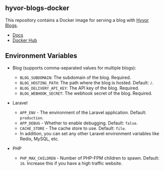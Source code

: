 ## hyvor-blogs-docker

This repository contains a Docker image for serving a blog with [Hyvor Blogs](https://blogs.hyvor.com).

-   [Docs](https://blogs.hyvor.com/docs/subdirectory)
-   [Docker Hub](https://hub.docker.com/r/hyvor/hyvor-blogs)

## Environment Variables

-   Blog (supports comma-separated values for multiple blogs):

    -   `BLOG_SUBDOMAIN`: The subdomain of the blog. Required.
    -   `BLOG_HOSTING_PATH`: The path where the blog is hosted. Default: `/`.
    -   `BLOG_DELIVERY_API_KEY`: The API key of the blog. Required.
    -   `BLOG_WEBHOOK_SECRET`: The webhook secret of the blog. Required.

-   Laravel

    -   `APP_ENV` - The environment of the Laravel application. Default: `production`.
    -   `APP_DEBUG` - Whether to enable debugging. Default: `false`.
    -   `CACHE_STORE` - The cache store to use. Default: `file`.
    -   In addition, you can set any other Laravel environment variables like Redis, MySQL, etc.

-   PHP
    -   `PHP_MAX_CHILDREN` - Number of PHP-FPM children to spawn. Default: `16`. Increase this if you have a high traffic website.
